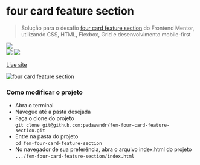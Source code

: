 # four card feature section
> Solução para o desafio [four card feature section](https://www.frontendmentor.io/challenges/four-card-feature-section-weK1eFYK) do Frontend Mentor, utilizando CSS, HTML, Flexbox, Grid e desenvolvimento mobile-first

![](https://img.shields.io/github/repo-size/padawandr/fem-four-card-feature-section?style=flat-square)\
![](https://img.shields.io/badge/css-22272e?style=flat-square&logo=css3&logoColor=7fd2ff)
![](https://img.shields.io/badge/html-22272e?style=flat-square&logo=html5&logoColor=ff967f)

[Live site](https://padawandr.github.io/fem-four-card-feature-section/)

![four card feature section](https://user-images.githubusercontent.com/48874386/125810136-87a9e1a7-7b16-47ab-8058-afca38bd15a3.png)

### Como modificar o projeto
* Abra o terminal
* Navegue até a pasta desejada
* Faça o clone do projeto\
```git clone git@github.com:padawandr/fem-four-card-feature-section.git```
* Entre na pasta do projeto\
```cd fem-four-card-feature-section```
* No navegador de sua preferência, abra o arquivo index.html do projeto\
```.../fem-four-card-feature-section/index.html```
